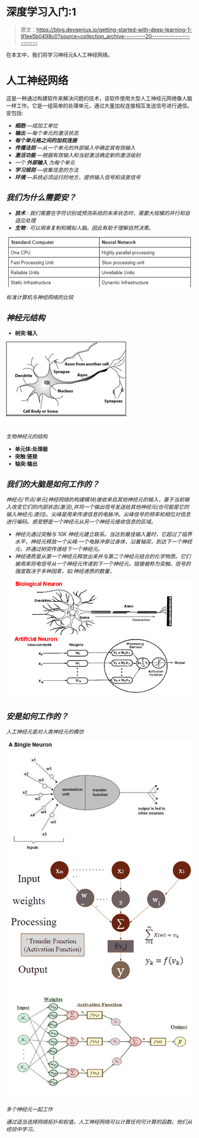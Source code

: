 # 深度学习入门:1

> 原文：<https://blog.devgenius.io/getting-started-with-deep-learning-1-91ee5b0498c0?source=collection_archive---------20----------------------->

在本文中，我们将学习神经元&人工神经网络。

# 人工神经网络

这是一种通过构建软件来解决问题的技术，该软件使用大型人工神经元网络像人脑一样工作。它是一组简单的处理单元，通过大量加权连接相互发送信号进行通信。安包括:

*   ***细胞*** *—组加工单位*
*   ***输出*** *—每个单元的激活状态*
*   ***每个单元格之间的加权连接***
*   ****传播法则*** *—从一个单元的外部输入中确定其有效输入**
*   ****激活功能*** *—根据有效输入和当前激活确定新的激活级别**
*   **一个* ***外部输入*** *为每个单元**
*   ****学习规则*** *—收集信息的方法**
*   ****环境*** *—系统必须运行的地方，提供输入信号和误差信号**

## *我们为什么需要安？*

*   ***技术** : *我们需要在字符识别或预测系统的未来状态时，需要大规模的并行和自适应处理**
*   ***生物** : *可以用来复制和模拟人脑。因此有助于理解自然决策。**

*![](img/e729c70dc9eabce67c3b2c2f1b56f525.png)*

*标准计算机与神经网络的比较*

## *神经元结构*

*   **树突:输入**

*![](img/c3071035a798d8cf916836ba75d8ac94.png)*

*生物神经元的结构*

*   **单元体:处理器**
*   **突触:链接**
*   **轴突:输出**

## *我们的大脑是如何工作的？*

*神经元/节点/单元(神经网络的构建模块)接收来自其他神经元的输入，基于当前输入改变它们的内部状态(激活),并将一个输出信号发送给其他神经元(也可能是它的输入神经元:递归)。尖峰是用来传递信息的电脉冲。尖峰信号的频率和相位对信息进行编码。感受野是一个神经元从另一个神经元接收信息的区域。*

*   *神经元通过突触与 10K 神经元建立联系。当达到最佳输入量时，它超过了临界水平，神经元释放一个尖峰:一个电脉冲穿过身体，沿着轴突，到达下一个神经元，并通过树突传递给下一个神经元。*
*   *神经递质是从第一个神经元释放出来并与第二个神经元结合的化学物质。它们被用来将电信号从一个神经元传递到下一个神经元。链接被称为突触。信号的强度取决于多种因素，如:神经递质的数量，*

*![](img/3133c3426c6359661126d10bc57767e5.png)*

## *安是如何工作的？*

*人工神经元是对人类神经元的模仿*

*![](img/af441499c41ab4dcbac46a0b1a879bae.png)**![](img/52cc91a15f5153461c4a89855832944b.png)**![](img/0ff346b1dd2ce3612e24ffa36d99e685.png)*

*多个神经元一起工作*

*通过适当选择网络拓扑和权值，人工神经网络可以计算任何可计算的函数。他们从经验中学习。*